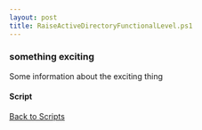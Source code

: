 ```yaml
---
layout: post
title: RaiseActiveDirectoryFunctionalLevel.ps1
---
```


### something exciting

Some information about the exciting thing

#### Script

<script src="https://gist-it.appspot.com/github.com/BanterBoy/scripts-blog/blob/master/PowerShell/scripts/activeDirectory/RaiseActiveDirectoryFunctionalLevel.ps1"></script>

<a href="/menu/_pages/scripts.html">Back to Scripts</a>

